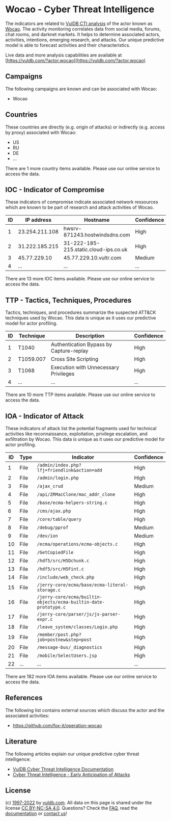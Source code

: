 # Wocao - Cyber Threat Intelligence

The indicators are related to [VulDB CTI analysis](https://vuldb.com/?kb.cti) of the actor known as [Wocao](https://vuldb.com/?actor.wocao). The activity monitoring correlates data from social media, forums, chat rooms, and darknet markets. It helps to determine associated actors, activities, intentions, emerging research, and attacks. Our unique predictive model is able to forecast activities and their characteristics.

Live data and more analysis capabilities are available at [https://vuldb.com/?actor.wocao](https://vuldb.com/?actor.wocao)

## Campaigns

The following campaigns are known and can be associated with Wocao:

* Wocao

## Countries

These countries are directly (e.g. origin of attacks) or indirectly (e.g. access by proxy) associated with Wocao:

* US
* RU
* DE
* ...

There are 1 more country items available. Please use our online service to access the data.

## IOC - Indicator of Compromise

These indicators of compromise indicate associated network ressources which are known to be part of research and attack activities of Wocao.

ID | IP address | Hostname | Confidence
-- | ---------- | -------- | ----------
1 | 23.254.211.108 | hwsrv-871243.hostwindsdns.com | High
2 | 31.222.185.215 | 31-222-185-215.static.cloud-ips.co.uk | High
3 | 45.77.229.10 | 45.77.229.10.vultr.com | Medium
4 | ... | ... | ...

There are 13 more IOC items available. Please use our online service to access the data.

## TTP - Tactics, Techniques, Procedures

Tactics, techniques, and procedures summarize the suspected ATT&CK techniques used by Wocao. This data is unique as it uses our predictive model for actor profiling.

ID | Technique | Description | Confidence
-- | --------- | ----------- | ----------
1 | T1040 | Authentication Bypass by Capture-replay | High
2 | T1059.007 | Cross Site Scripting | High
3 | T1068 | Execution with Unnecessary Privileges | High
4 | ... | ... | ...

There are 10 more TTP items available. Please use our online service to access the data.

## IOA - Indicator of Attack

These indicators of attack list the potential fragments used for technical activities like reconnaissance, exploitation, privilege escalation, and exfiltration by Wocao. This data is unique as it uses our predictive model for actor profiling.

ID | Type | Indicator | Confidence
-- | ---- | --------- | ----------
1 | File | `/admin/index.php?lfj=friendlink&action=add` | High
2 | File | `/admin/login.php` | High
3 | File | `/ajax_crud` | Medium
4 | File | `/api/ZRMacClone/mac_addr_clone` | High
5 | File | `/base/ecma-helpers-string.c` | High
6 | File | `/cms/ajax.php` | High
7 | File | `/core/table/query` | High
8 | File | `/debug/pprof` | Medium
9 | File | `/dev/ion` | Medium
10 | File | `/ecma/operations/ecma-objects.c` | High
11 | File | `/GetCopiedFile` | High
12 | File | `/hdf5/src/H5Dchunk.c` | High
13 | File | `/hdf5/src/H5Fint.c` | High
14 | File | `/include/web_check.php` | High
15 | File | `/jerry-core/ecma/base/ecma-literal-storage.c` | High
16 | File | `/jerry-core/ecma/builtin-objects/ecma-builtin-date-prototype.c` | High
17 | File | `/jerry-core/parser/js/js-parser-expr.c` | High
18 | File | `/leave_system/classes/Login.php` | High
19 | File | `/member/post.php?job=postnew&step=post` | High
20 | File | `/message-bus/_diagnostics` | High
21 | File | `/mobile/SelectUsers.jsp` | High
22 | ... | ... | ...

There are 182 more IOA items available. Please use our online service to access the data.

## References

The following list contains external sources which discuss the actor and the associated activities:

* https://github.com/fox-it/operation-wocao

## Literature

The following articles explain our unique predictive cyber threat intelligence:

* [VulDB Cyber Threat Intelligence Documentation](https://vuldb.com/?kb.cti)
* [Cyber Threat Intelligence - Early Anticipation of Attacks](https://www.scip.ch/en/?labs.20201022)

## License

(c) [1997-2022](https://vuldb.com/?kb.changelog) by [vuldb.com](https://vuldb.com/?kb.about). All data on this page is shared under the license [CC BY-NC-SA 4.0](https://creativecommons.org/licenses/by-nc-sa/4.0/). Questions? Check the [FAQ](https://vuldb.com/?kb.faq), read the [documentation](https://vuldb.com/?kb) or [contact us](https://vuldb.com/?contact)!
